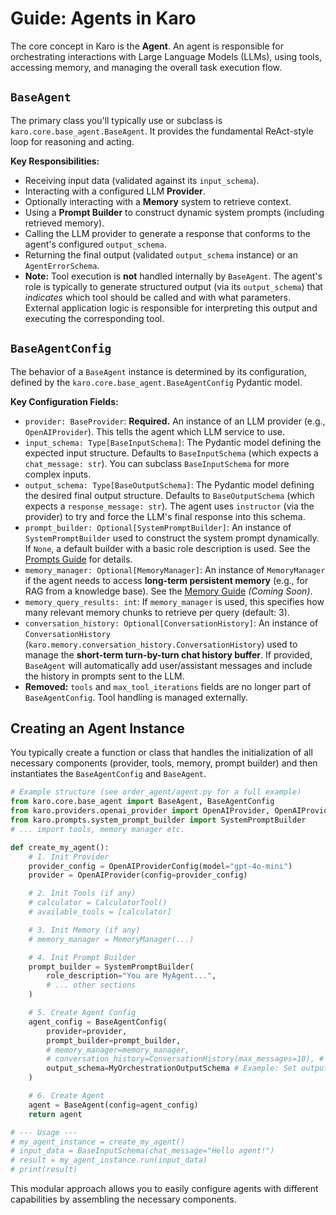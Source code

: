 # Guide: Agents in Karo

The core concept in Karo is the **Agent**. An agent is responsible for orchestrating interactions with Large Language Models (LLMs), using tools, accessing memory, and managing the overall task execution flow.

## `BaseAgent`

The primary class you'll typically use or subclass is `karo.core.base_agent.BaseAgent`. It provides the fundamental ReAct-style loop for reasoning and acting.

**Key Responsibilities:**

*   Receiving input data (validated against its `input_schema`).
*   Interacting with a configured LLM **Provider**.
*   Optionally interacting with a **Memory** system to retrieve context.
*   Using a **Prompt Builder** to construct dynamic system prompts (including retrieved memory).
*   Calling the LLM provider to generate a response that conforms to the agent's configured `output_schema`.
*   Returning the final output (validated `output_schema` instance) or an `AgentErrorSchema`.
*   **Note:** Tool execution is **not** handled internally by `BaseAgent`. The agent's role is typically to generate structured output (via its `output_schema`) that *indicates* which tool should be called and with what parameters. External application logic is responsible for interpreting this output and executing the corresponding tool.

## `BaseAgentConfig`

The behavior of a `BaseAgent` instance is determined by its configuration, defined by the `karo.core.base_agent.BaseAgentConfig` Pydantic model.

**Key Configuration Fields:**

*   `provider: BaseProvider`: **Required.** An instance of an LLM provider (e.g., `OpenAIProvider`). This tells the agent which LLM service to use.
*   `input_schema: Type[BaseInputSchema]`: The Pydantic model defining the expected input structure. Defaults to `BaseInputSchema` (which expects a `chat_message: str`). You can subclass `BaseInputSchema` for more complex inputs.
*   `output_schema: Type[BaseOutputSchema]`: The Pydantic model defining the desired final output structure. Defaults to `BaseOutputSchema` (which expects a `response_message: str`). The agent uses `instructor` (via the provider) to try and force the LLM's final response into this schema.
*   `prompt_builder: Optional[SystemPromptBuilder]`: An instance of `SystemPromptBuilder` used to construct the system prompt dynamically. If `None`, a default builder with a basic role description is used. See the [Prompts Guide](./prompts.md) for details.
*   `memory_manager: Optional[MemoryManager]`: An instance of `MemoryManager` if the agent needs to access **long-term persistent memory** (e.g., for RAG from a knowledge base). See the [Memory Guide](./memory.md) *(Coming Soon)*.
*   `memory_query_results: int`: If `memory_manager` is used, this specifies how many relevant memory chunks to retrieve per query (default: 3).
*   `conversation_history: Optional[ConversationHistory]`: An instance of `ConversationHistory` (`karo.memory.conversation_history.ConversationHistory`) used to manage the **short-term turn-by-turn chat history buffer**. If provided, `BaseAgent` will automatically add user/assistant messages and include the history in prompts sent to the LLM.
*   **Removed:** `tools` and `max_tool_iterations` fields are no longer part of `BaseAgentConfig`. Tool handling is managed externally.

## Creating an Agent Instance

You typically create a function or class that handles the initialization of all necessary components (provider, tools, memory, prompt builder) and then instantiates the `BaseAgentConfig` and `BaseAgent`.

```python
# Example structure (see order_agent/agent.py for a full example)
from karo.core.base_agent import BaseAgent, BaseAgentConfig
from karo.providers.openai_provider import OpenAIProvider, OpenAIProviderConfig
from karo.prompts.system_prompt_builder import SystemPromptBuilder
# ... import tools, memory manager etc.

def create_my_agent():
    # 1. Init Provider
    provider_config = OpenAIProviderConfig(model="gpt-4o-mini")
    provider = OpenAIProvider(config=provider_config)

    # 2. Init Tools (if any)
    # calculator = CalculatorTool()
    # available_tools = [calculator]

    # 3. Init Memory (if any)
    # memory_manager = MemoryManager(...)

    # 4. Init Prompt Builder
    prompt_builder = SystemPromptBuilder(
        role_description="You are MyAgent...",
        # ... other sections
    )

    # 5. Create Agent Config
    agent_config = BaseAgentConfig(
        provider=provider,
        prompt_builder=prompt_builder,
        # memory_manager=memory_manager,
        # conversation_history=ConversationHistory(max_messages=10), # Add history buffer
        output_schema=MyOrchestrationOutputSchema # Example: Set output schema for tool indication
    )

    # 6. Create Agent
    agent = BaseAgent(config=agent_config)
    return agent

# --- Usage ---
# my_agent_instance = create_my_agent()
# input_data = BaseInputSchema(chat_message="Hello agent!")
# result = my_agent_instance.run(input_data)
# print(result)
```

This modular approach allows you to easily configure agents with different capabilities by assembling the necessary components.